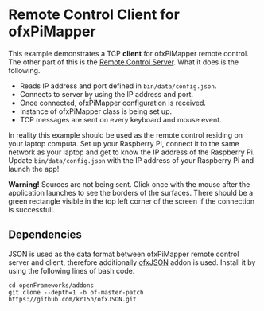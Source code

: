 # Remote Control Client for ofxPiMapper

This example demonstrates a TCP **client** for ofxPiMapper remote control. The other part of this is the [Remote Control Server](../example_remote-server). What it does is the following.

- Reads IP address and port defined in `bin/data/config.json`.
- Connects to server by using the IP address and port.
- Once connected, ofxPiMapper configuration is received.
- Instance of ofxPiMapper class is being set up.
- TCP messages are sent on every keyboard and mouse event.

In reality this example should be used as the remote control residing on your laptop computa. Set up your Raspberry Pi, connect it to the same network as your laptop and get to know the IP address of the Raspberry Pi. Update `bin/data/config.json` with the IP address of your Raspberry Pi and launch the app!

**Warning!** Sources are not being sent. Click once with the mouse after the application launches to see the borders of the surfaces. There should be a green rectangle visible in the top left corner of the screen if the connection is successfull.

## Dependencies

JSON is used as the data format between ofxPiMapper remote control server and client, therefore additionally [ofxJSON](https://github.com/jeffcrouse/ofxJSON) addon is used. Install it by using the following lines of bash code.

```
cd openFrameworks/addons
git clone --depth=1 -b of-master-patch https://github.com/kr15h/ofxJSON.git
```
